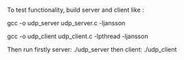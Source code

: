 To test functionality, build server and client like :

gcc -o udp_server udp_server.c -ljansson

gcc -o udp_client udp_client.c -lpthread -ljansson

Then run firstly server:
./udp_server
then client:
./udp_client
